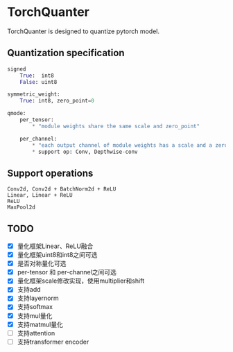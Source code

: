 # TorchQuanter

TorchQuanter is designed to quantize pytorch model.

## Quantization specification
```python
signed
    True:  int8
    False: uint8

symmetric_weight:
    True: int8, zero_point=0

qmode:
    per_tensor:
        * "module weights share the same scale and zero_point"

    per_channel: 
        * "each output channel of module weights has a scale and a zero_point"
        * support op: Conv, Depthwise-conv
```

## Support operations
```
Conv2d, Conv2d + BatchNorm2d + ReLU
Linear, Linear + ReLU
ReLU
MaxPool2d
```

## TODO
- [x] 量化框架Linear、ReLU融合
- [x] 量化框架uint8和int8之间可选
- [x] 是否对称量化可选
- [x] per-tensor 和 per-channel之间可选
- [x] 量化框架scale修改实现，使用multiplier和shift
- [x] 支持add
- [x] 支持layernorm
- [x] 支持softmax
- [x] 支持mul量化
- [x] 支持matmul量化
- [ ] 支持attention
- [ ] 支持transformer encoder